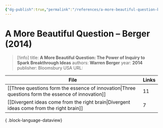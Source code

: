 ```yaml
---
{"dg-publish":true,"permalink":"/references/a-more-beautiful-question-berger-2014/"}
---
```



# A More Beautiful Question – Berger (2014)

> [!info]
> title: **A More Beautiful Question: The Power of Inquiry to Spark Breakthrough Ideas**
> authors: **Warren Berger**
> year: **2014**
> publisher: Bloomsbury USA
> URL: 



| File                                                                                                  | Links |
| ----------------------------------------------------------------------------------------------------- | ----- |
| [[Three questions form the essence of innovation\|Three questions form the essence of innovation]] | 11    |
| [[Divergent ideas come from the right brain\|Divergent ideas come from the right brain]]           | 7     |

{ .block-language-dataview}